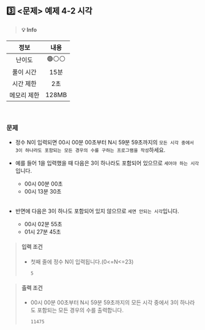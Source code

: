 ## 3️⃣ <문제> 예제 4-2 시각
> #### 💡 Info
|   정보    |  내용   |
|:-------:|:-----:|
|   난이도   | 🟢⚪⚪  |
|  풀이 시간  |  15분  | 
|  시간 제한  |  2초   |
| 메모리 제한  | 128MB |

<br>

### 문제
- 정수 N이 입력되면 00시 00분 00초부터 N시 59분 59초까지의 ```모든 시각 중에서 3이 하나라도 포함되는 모든 경우의 수를 구하는 프로그램을 작성```하세요.
- 예를 들어 1을 입력했을 때 다음은 3이 하나라도 포함되어 있으므로 ```세어야 하는 시각``` 입니다.
    - 00시 00분 00초
    - 00시 13분 30초

  <br>

- 반면에 다음은 3이 하나도 포함되어 있지 않으므로 ```세면 안되는 시각```입니다.
    - 00시 02분 55초
    - 01시 27분 45초

> #### 입력 조건
>  - 첫째 줄에 정수 N이 입력됩니다.(0<=N<=23)
>      ```
>      5
>      ```

> #### 출력 조건
>  - 00시 00분 00초부터 N시 59분 59초까지의 모든 시각 중에서 3이 하나라도 포함되는 모든 경우의 수를 출력합니다.
>       ```
>       11475
>       ```

<br>
<br>